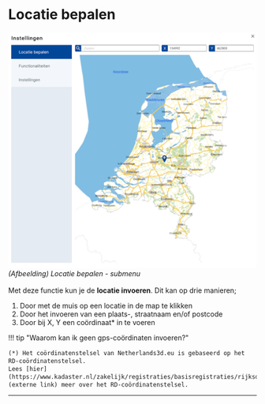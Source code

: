 # Locatie bepalen
![Building Blocks](../handleiding/imgs/instellingen.main.png)  
_(Afbeelding) Locatie bepalen - submenu_  
<br>
Met deze functie kun je de **locatie invoeren**. Dit kan op drie manieren;
<ol>
<li>Door met de muis op een locatie in de map te klikken</li>   
<li>Door het invoeren van een plaats-, straatnaam en/of postcode</li>   
<li>Door bij X, Y een coördinaat* in te voeren</li>
</ol>  

!!! tip "Waarom kan ik geen gps-coördinaten invoeren?"

	(*) Het coördinatenstelsel van Netherlands3d.eu is gebaseerd op het RD-coördinatenstelsel.  
	Lees [hier](https://www.kadaster.nl/zakelijk/registraties/basisregistraties/rijksdriehoeksmeting/rijksdriehoeksstelsel) (externe link) meer over het RD-coördinatenstelsel.

---
